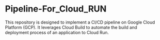 # Pipeline-For_Cloud_RUN
This repository is designed to implement a CI/CD pipeline on Google Cloud Platform (GCP). It leverages Cloud Build to automate the build and deployment process of an application to Cloud Run.
